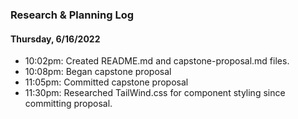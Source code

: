 ### Research & Planning Log
#### Thursday, 6/16/2022
* 10:02pm: Created README.md and capstone-proposal.md files. 
* 10:08pm: Began capstone proposal
* 11:05pm: Committed capstone proposal
* 11:30pm: Researched TailWind.css for component styling since committing proposal.